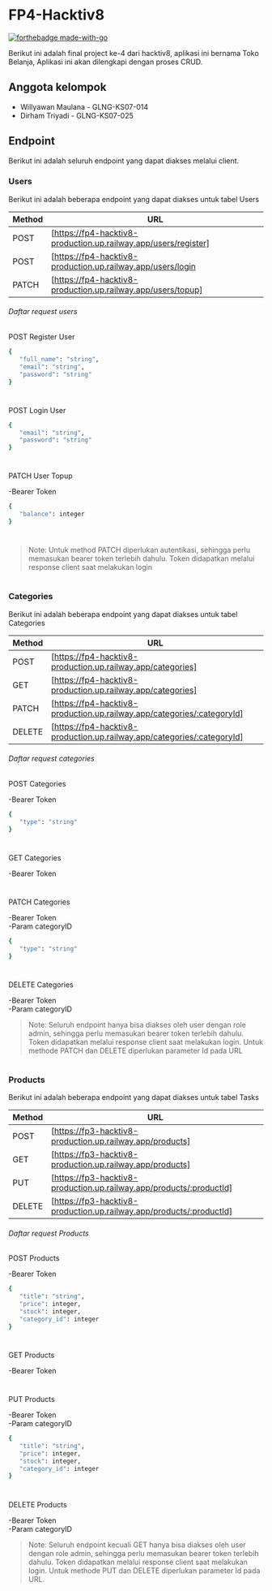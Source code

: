 # FP4-Hacktiv8

[![forthebadge made-with-go](http://ForTheBadge.com/images/badges/made-with-go.svg)](https://go.dev/)


Berikut ini adalah final project ke-4 dari hacktiv8, aplikasi ini bernama Toko Belanja, Aplikasi ini akan dilengkapi dengan proses CRUD.

## Anggota kelompok
 - Willyawan Maulana - GLNG-KS07-014
 - Dirham Triyadi - GLNG-KS07-025

## Endpoint
Berikut ini adalah seluruh endpoint yang dapat diakses melalui client.

### Users
 
Berikut ini adalah beberapa endpoint yang dapat diakses untuk tabel Users
 
| Method | URL |
| ------ | ------ |
| POST | [https://fp4-hacktiv8-production.up.railway.app/users/register] |
| POST | [https://fp4-hacktiv8-production.up.railway.app/users/login |
| PATCH | [https://fp4-hacktiv8-production.up.railway.app/users/topup] |

###### Daftar request users

POST Register User
 ```sh
{
    "full_name": "string",
    "email": "string",
    "password": "string"
}
```
#
POST Login User
 ```sh
{
    "email": "string",
    "password": "string"
}
```
#

PATCH User Topup

-Bearer Token <br />
 ```sh
{
    "balance": integer
}
```
#

> Note: Untuk method PATCH diperlukan autentikasi, sehingga perlu memasukan bearer token terlebih dahulu. Token didapatkan melalui response client saat melakukan login
#



### Categories
Berikut ini adalah beberapa endpoint yang dapat diakses untuk tabel Categories

| Method | URL |
| ------ | ------ |
| POST | [https://fp4-hacktiv8-production.up.railway.app/categories] |
| GET | [https://fp4-hacktiv8-production.up.railway.app/categories] |
| PATCH | [https://fp4-hacktiv8-production.up.railway.app/categories/:categoryId] |
| DELETE | [https://fp4-hacktiv8-production.up.railway.app/categories/:categoryId] |

###### Daftar request categories

POST Categories

-Bearer Token <br />
 ```sh
{
    "type": "string"
}
```
#

GET Categories 

-Bearer Token <br />

#

PATCH Categories

-Bearer Token <br />
-Param categoryID <br />

 ```sh
{
    "type": "string"
}
```
#
DELETE Categories

-Bearer Token <br />
-Param categoryID <br />

> Note: Seluruh endpoint hanya bisa diakses oleh user dengan role admin, sehingga perlu memasukan bearer token terlebih dahulu. Token didapatkan melalui response client saat melakukan login. Untuk methode PATCH dan DELETE diperlukan parameter Id pada URL

#


### Products
Berikut ini adalah beberapa endpoint yang dapat diakses untuk tabel Tasks

| Method | URL |
| ------ | ------ |
| POST | [https://fp3-hacktiv8-production.up.railway.app/products] |
| GET | [https://fp3-hacktiv8-production.up.railway.app/products] |
| PUT | [https://fp3-hacktiv8-production.up.railway.app/products/:productId] |
| DELETE | [https://fp3-hacktiv8-production.up.railway.app/products/:productId] |

###### Daftar request Products

POST Products

-Bearer Token <br />

 ```sh
{
    "title": "string",
    "price": integer,
    "stock": integer,
    "category_id": integer
}
```
#

GET Products 

-Bearer Token <br />

#

PUT Products

-Bearer Token <br />
-Param categoryID <br />

 ```sh
{
    "title": "string",
    "price": integer,
    "stock": integer,
    "category_id": integer
}
```

#

DELETE Products

-Bearer Token <br />
-Param categoryID <br />

> Note: Seluruh endpoint kecuali GET hanya bisa diakses oleh user dengan role admin, sehingga perlu memasukan bearer token terlebih dahulu. Token didapatkan melalui response client saat melakukan login. Untuk methode PUT dan DELETE diperlukan parameter Id pada URL. 
